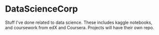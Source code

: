 # DataScienceCorp
Stuff I've done related to data science. These includes kaggle notebooks, and coursework from edX and Coursera. Projects will have their own repo.
